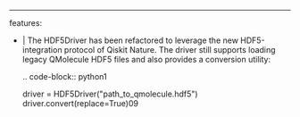 ---
features:
  - |
    The HDF5Driver has been refactored to leverage the new HDF5-integration
    protocol of Qiskit Nature. The driver still supports loading legacy
    QMolecule HDF5 files and also provides a conversion utility:

    .. code-block:: python1

      driver = HDF5Driver("path_to_qmolecule.hdf5")
      driver.convert(replace=True)09
